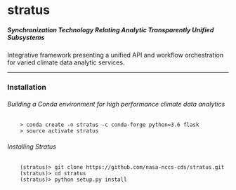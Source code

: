 # stratus
##### *Synchronization Technology Relating Analytic Transparently Unified Subsystems*

  Integrative framework presenting a unified API and workflow orchestration for varied climate data analytic services.

___
### Installation

###### Building a Conda environment for high performance climate data analytics
```
    > conda create -n stratus -c conda-forge python=3.6 flask
    > source activate stratus
```


###### Installing Stratus
```
    (stratus)> git clone https://github.com/nasa-nccs-cds/stratus.git
    (stratus)> cd stratus
    (stratus)> python setup.py install

```
